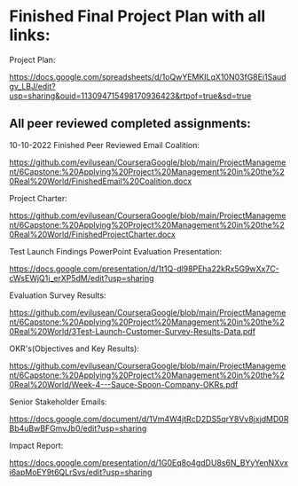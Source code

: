# Finished Final Project Plan with all links:

Project Plan:

https://docs.google.com/spreadsheets/d/1oQwYEMKILqX10N03fG8Ei1Saudgv_LBJ/edit?usp=sharing&ouid=113094715498170936423&rtpof=true&sd=true

## All peer reviewed completed assignments:

10-10-2022	Finished Peer Reviewed Email Coalition:

https://github.com/evilusean/CourseraGoogle/blob/main/ProjectManagement/6Capstone:%20Applying%20Project%20Management%20in%20the%20Real%20World/FinishedEmail%20Coalition.docx

Project Charter: 

https://github.com/evilusean/CourseraGoogle/blob/main/ProjectManagement/6Capstone:%20Applying%20Project%20Management%20in%20the%20Real%20World/FinishedProjectCharter.docx

Test Launch Findings PowerPoint Evaluation Presentation:	

https://docs.google.com/presentation/d/1t1Q-dl98PEha22kRx5G9wXx7C-cWsEWjQ1j_erXP5dM/edit?usp=sharing

Evaluation Survey Results:

https://github.com/evilusean/CourseraGoogle/blob/main/ProjectManagement/6Capstone:%20Applying%20Project%20Management%20in%20the%20Real%20World/3Test-Launch-Customer-Survey-Results-Data.pdf

OKR's(Objectives and Key Results):

https://github.com/evilusean/CourseraGoogle/blob/main/ProjectManagement/6Capstone:%20Applying%20Project%20Management%20in%20the%20Real%20World/Week-4---Sauce-Spoon-Company-OKRs.pdf

Senior Stakeholder Emails:

https://docs.google.com/document/d/1Vm4W4jtRcD2DS5qrY8Vv8jxjdMD0RBb4uBwBFGmvJb0/edit?usp=sharing

Impact Report:

https://docs.google.com/presentation/d/1G0Eq8o4gdDU8s6N_BYyYenNXvxi6apMoEY9t6QLrSvs/edit?usp=sharing
